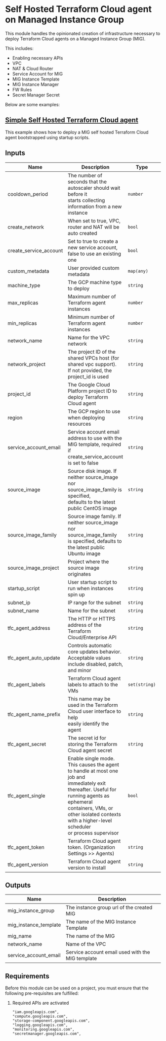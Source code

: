 # Self Hosted Terraform Cloud agent on Managed Instance Group

This module handles the opinionated creation of infrastructure necessary to deploy Terraform Cloud agents on a Managed Instance Group (MIG).

This includes:

- Enabling necessary APIs
- VPC
- NAT & Cloud Router
- Service Account for MIG
- MIG Instance Template
- MIG Instance Manager
- FW Rules
- Secret Manager Secret

Below are some examples:

## [Simple Self Hosted Terraform Cloud agent](../../examples/tfc-agent-mig-vm-simple/README.md)

This example shows how to deploy a MIG self hosted Terraform Cloud agent bootstrapped using startup scripts.

<!-- BEGINNING OF PRE-COMMIT-TERRAFORM DOCS HOOK -->
## Inputs

| Name | Description | Type | Default | Required |
|------|-------------|------|---------|:--------:|
| cooldown\_period | The number of seconds that the autoscaler should wait before it<br>starts collecting information from a new instance | `number` | `60` | no |
| create\_network | When set to true, VPC, router and NAT will be auto created | `bool` | `true` | no |
| create\_service\_account | Set to true to create a new service account, false to use an existing one | `bool` | `true` | no |
| custom\_metadata | User provided custom metadata | `map(any)` | `{}` | no |
| machine\_type | The GCP machine type to deploy | `string` | `"n1-standard-1"` | no |
| max\_replicas | Maximum number of Terraform agent instances | `number` | `10` | no |
| min\_replicas | Minimum number of Terraform agent instances | `number` | `1` | no |
| network\_name | Name for the VPC network | `string` | `"tfc-agent-network"` | no |
| network\_project | The project ID of the shared VPCs host (for shared vpc support).<br>If not provided, the project\_id is used | `string` | `""` | no |
| project\_id | The Google Cloud Platform project ID to deploy Terraform Cloud agent | `string` | n/a | yes |
| region | The GCP region to use when deploying resources | `string` | `"us-central1"` | no |
| service\_account\_email | Service account email address to use with the MIG template, required if create\_service\_account is set to false | `string` | `""` | no |
| source\_image | Source disk image. If neither source\_image nor source\_image\_family is specified,<br>defaults to the latest public CentOS image | `string` | `""` | no |
| source\_image\_family | Source image family. If neither source\_image nor source\_image\_family<br>is specified, defaults to the latest public Ubuntu image | `string` | `"ubuntu-2204-lts"` | no |
| source\_image\_project | Project where the source image originates | `string` | `"ubuntu-os-cloud"` | no |
| startup\_script | User startup script to run when instances spin up | `string` | `""` | no |
| subnet\_ip | IP range for the subnet | `string` | `"10.10.10.0/24"` | no |
| subnet\_name | Name for the subnet | `string` | `"tfc-agent-subnet"` | no |
| tfc\_agent\_address | The HTTP or HTTPS address of the Terraform Cloud/Enterprise API | `string` | `"https://app.terraform.io"` | no |
| tfc\_agent\_auto\_update | Controls automatic core updates behavior.<br>Acceptable values include disabled, patch, and minor | `string` | `"minor"` | no |
| tfc\_agent\_labels | Terraform Cloud agent labels to attach to the VMs | `set(string)` | `[]` | no |
| tfc\_agent\_name\_prefix | This name may be used in the Terraform Cloud user interface to help<br>easily identify the agent | `string` | `"tfc-agent-mig-vm"` | no |
| tfc\_agent\_secret | The secret id for storing the Terraform Cloud agent secret | `string` | `"tfc-agent"` | no |
| tfc\_agent\_single | Enable single mode. This causes the agent to handle at most one job and<br>immediately exit thereafter. Useful for running agents as ephemeral<br>containers, VMs, or other isolated contexts with a higher-level scheduler<br>or process supervisor | `bool` | `false` | no |
| tfc\_agent\_token | Terraform Cloud agent token. (Organization Settings >> Agents) | `string` | n/a | yes |
| tfc\_agent\_version | Terraform Cloud agent version to install | `string` | `"1.12.0"` | no |

## Outputs

| Name | Description |
|------|-------------|
| mig\_instance\_group | The instance group url of the created MIG |
| mig\_instance\_template | The name of the MIG Instance Template |
| mig\_name | The name of the MIG |
| network\_name | Name of the VPC |
| service\_account\_email | Service account email used with the MIG template |

<!-- END OF PRE-COMMIT-TERRAFORM DOCS HOOK -->

## Requirements

Before this module can be used on a project, you must ensure that the following pre-requisites are fulfilled:

1. Required APIs are activated

    ```text
    "iam.googleapis.com",
    "compute.googleapis.com",
    "storage-component.googleapis.com",
    "logging.googleapis.com",
    "monitoring.googleapis.com",
    "secretmanager.googleapis.com",
    ```
